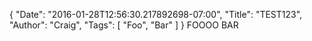 {
  "Date": "2016-01-28T12:56:30.217892698-07:00",
  "Title": "TEST123",
  "Author": "Craig",
  "Tags": [
    "Foo",
    "Bar"
  ]
}
FOOOO BAR